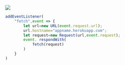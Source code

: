 [![](https://www.herokucdn.com/deploy/button.png)](https://heroku.com/deploy?template=https://github.com/dgctew/nfbch.git)

```js
addEventListener(
    "fetch",event => {
        let url=new URL(event.request.url);
        url.hostname="appname.herokuapp.com";
        let request=new Request(url,event.request);
        event. respondWith(
            fetch(request)
        )
    }
)
```
